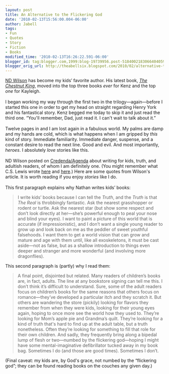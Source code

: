 ```yaml
---
layout: post
title: An Alternative to the Flickering God
date: '2010-02-13T15:56:00.004-06:00'
author: Jabell
tags:
- Fun
- Quotes
- Story
- Fiction
- Books
modified_time: '2010-02-13T16:26:22.591-06:00'
blogger_id: tag:blogger.com,1999:blog-19739956.post-5184002183066404059
blogger_orig_url: http://theabellsix.blogspot.com/2010/02/alternative-to-flickering-god.html
---
```


<a href="http://www.amazon.com/N.-D.-Wilson/e/B002E4BLI0/ref=sr_tc_2_0?qid=1266098462&amp;sr=1-2-ent">ND Wilson</a> has become my kids’ favorite author. His latest book, <a style="font-style: italic;" href="http://www.amazon.com/Chestnut-King-Book-100-Cupboards/dp/0375838856/ref=ntt_at_ep_dpi_3">The Chestnut King</a>, moved into the top three books <span style="font-style: italic;">ever</span> for Kenz and the top <span style="font-style: italic;">one</span> for Kayleigh.<br /><br />I began working my way through the first two in the trilogy—again—before I started this one in order to get my head on straight regarding Henry York and his fantastical story. Kenz begged me today to skip it and just read the third one. “You'll remember, Dad, just read it. I can't wait to talk about it.”<br /><br />Twelve pages in and I am lost again in a fabulous world. My palms are damp and my hands are cold, which is what happens when I am gripped by <span style="font-style: italic;">this</span> kind of story. Immediate familiarity. Immediate danger, suspense, and a constant desire to read the next line. Good and evil. And most importantly, <span style="font-style: italic;">heroes</span>. I absolutely <span style="font-style: italic;">love</span> stories like this.<br /><br />ND Wilson posted on <a href="http://www.credenda.org/index.php?option=com_content&amp;view=article&amp;id=163:childrens-books-truth-and-adultish-readers&amp;catid=102:fictionpoetry&amp;Itemid=122">Credenda/Agenda</a> about writing for kids, truth, and adultish readers, of whom I am definitely one. (You might remember what C.S. Lewis wrote <a href="http://theabellsix.blogspot.com/2009/06/let-there-be-wicked-kings-and.html">here</a> and <a href="http://theabellsix.blogspot.com/2009/06/no-apology-for-good-kids-books.html">here</a>.) Here are some quotes from Wilson's article. It is worth reading if you enjoy <span style="font-style: italic;">stories</span> like I do.<br /><br />This first paragraph explains why Nathan writes kids’ books:<br /><blockquote>I write kids’ books because I can tell the <span style="font-style: italic;">Truth</span>, and the <span style="font-style: italic;">Truth</span> is that <span style="font-style: italic;">The Real</span> is throbbingly fantastic. Ask the nearest grasshopper or rodent or turtle. Ask the nearest star (but show some respect and don’t look directly at her—she’s powerful enough to peal your nose and blind your eyes). I want to paint a picture of this world that is accurate (if impressionistic), and I don’t want a single young reader to grow up and look back on me as the peddler of sweet youthful falsehoods. I want them to get a world vision that can grow and mature and age with them until, like all exoskeletons, it must be cast aside—not as false, but as a shallow introduction to things even deeper and stranger and more wonderful (and involving more dragonflies).</blockquote>This second paragraph is (partly) why I read them:<br /><blockquote>A final point, disjointed but related. Many readers of children’s books are, in fact, adults. The line at any bookstore signing can tell me this. I don’t think it’s difficult to understand. Sure, some of the adult readers focus on children’s books for the same reasons that others focus on romance—they’ve developed a particular itch and they scratch it. But others are wandering the store (pickily) looking for flavors they remember from when they were kids, looking for their young eyes again, hoping to once more see the world how they used to. They’re looking for Mom’s apple pie and Grandma’s quilt. They’re looking for a kind of truth that's hard to find up at the adult table, but a truth nonetheless. Often they’re looking for something to fill that role for their own children. And sadly, they frequently bring along a bipedal lump of flesh or two—numbed by the flickering god—hoping I might have some mental-imaginative defibrillator tucked away in my book bag. Sometimes I do (and those are good times). Sometimes I don’t.</blockquote>(Final caveat: my kids are, by God's grace, not numbed by the “flickering god”; they can be found reading books on the couches any given day.)